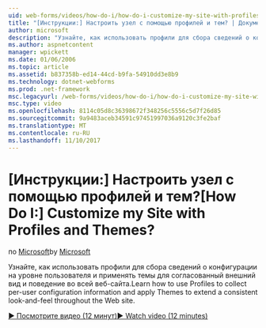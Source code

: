 ```yaml
---
uid: web-forms/videos/how-do-i/how-do-i-customize-my-site-with-profiles-and-themes
title: "[Инструкции:] Настроить узел с помощью профилей и тем? | Документы Майкрософт"
author: microsoft
description: "Узнайте, как использовать профили для сбора сведений о конфигурации на уровне пользователя и применять темы для согласованный внешний вид и поведение во всей веб-сайта."
ms.author: aspnetcontent
manager: wpickett
ms.date: 01/06/2006
ms.topic: article
ms.assetid: b837358b-ed14-44cd-b9fa-54910dd3e8b9
ms.technology: dotnet-webforms
ms.prod: .net-framework
msc.legacyurl: /web-forms/videos/how-do-i/how-do-i-customize-my-site-with-profiles-and-themes
msc.type: video
ms.openlocfilehash: 8114c05d8c36398672f348256c5556c5d7f26d85
ms.sourcegitcommit: 9a9483aceb34591c97451997036a9120c3fe2baf
ms.translationtype: MT
ms.contentlocale: ru-RU
ms.lasthandoff: 11/10/2017
---
```

<a name="how-do-i-customize-my-site-with-profiles-and-themes"></a><span data-ttu-id="2e987-104">[Инструкции:] Настроить узел с помощью профилей и тем?</span><span class="sxs-lookup"><span data-stu-id="2e987-104">[How Do I:] Customize my Site with Profiles and Themes?</span></span>
====================
<span data-ttu-id="2e987-105">по [Microsoft](https://github.com/microsoft)</span><span class="sxs-lookup"><span data-stu-id="2e987-105">by [Microsoft](https://github.com/microsoft)</span></span>

<span data-ttu-id="2e987-106">Узнайте, как использовать профили для сбора сведений о конфигурации на уровне пользователя и применять темы для согласованный внешний вид и поведение во всей веб-сайта.</span><span class="sxs-lookup"><span data-stu-id="2e987-106">Learn how to use Profiles to collect per-user configuration information and apply Themes to extend a consistent look-and-feel throughout the Web site.</span></span>

[<span data-ttu-id="2e987-107">&#9654; Посмотрите видео (12 минут)</span><span class="sxs-lookup"><span data-stu-id="2e987-107">&#9654; Watch video (12 minutes)</span></span>](https://channel9.msdn.com/Blogs/ASP-NET-Site-Videos/how-do-i-customize-my-site-with-profiles-and-themes)

